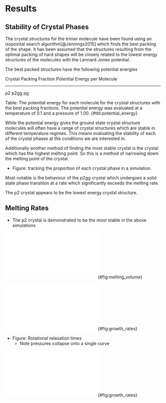 # Results

## Stability of Crystal Phases

The crystal structures for the trimer molecule
have been found using an isopointal search algorithm[@Jennings2015]
which finds the best packing of the shape.
It has been assumed that the structures resulting from
the optimal packing of hard shapes
will be closely related to the lowest energy structures
of the molecules with the Lennard Jones potential.

The best packed structures have the following potential energies

Crystal Packing Fraction Potential Energy per Molecule
------- ---------------- -------------
p2
p2gg
pg

Table: The potential energy for each molecule for the crystal structures with the best
packing fractions. The potential energy was evaluated at a temperature of 0.1 and
a pressure of 1.00. {#tbl:potential_energy}


While the potential energy gives the ground state crystal structure
molecules will often have a range of crystal structures
which are stable in different temperature regimes.
This means evaluating the stability of each of the crystal phases
at the conditions we are interested in.

Additionally another method of finding the most stable crystal
is the crystal which has the highest melting point.
So this is a method of narrowing down the melting point of the crystal.

- Figure: tracking the proportion of each crystal phase in a simulation.

Most notable is the behaviour of the p2gg crystal
which undergoes a solid state phase transition
at a rate which significantly exceeds the melting rate.

The p2 crystal appears to be the lowest energy crystal structure.

## Melting Rates

- The p2 crystal is demonstrated to be the most stable in the above simulations

![This figure shows the change in volume of an inital crystal surrounded by liquid as a
function of time. Each set of conditions was repeated five times from independent
configurations, with the results from each configuration shown as a dot.The change in
volume proceeds fairly linearly over the changes in volume presented
here.](../Projects/Crystal_Melting/figures/melting_volume.pdf){#fig:melting_volume}

![The crystal growth rates normalised by the melting point. For clarity a light grey
line has been marked at a melting rate of 0. These results are for both high and low
pressure melting, which when normalised by the melting point collapse onto the same
curve. Multiple independent result for every set of conditions are marked
individually.](../Projects/Crystal_Melting/figures/growth_rates.pdf){#fig:growth_rates}

- Figure: Rotational relaxation times
    - Note pressures collapse onto a single curve

![This normalises both the temeprature by the melting point, and the growth rate by the
rotational relaxation. In this figure we can see that the growth rate is increases
faster than would just be explained by the dynamics. The shape of the curve seems to
indicate a slowing down of this effect, which is opposite of what is expected. This
effect is currently
unexplained.](../Projects/Crystal_Melting/figures/normalised_melting.pdf){#fig:growth_rates}
